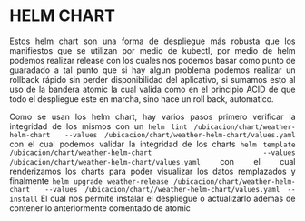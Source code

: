 <div style="text-align: justify;">

# HELM CHART

Estos helm chart son una forma de despliegue más robusta que los manifiestos que se utilizan por medio de kubectl, por medio de helm podemos realizar release con los cuales nos podemos basar como punto de guaradado a tal punto que si hay algun problema podemos realizar un rollback rápido sin perder disponibilidad del aplicativo, si sumamos esto al uso de la bandera atomic la cual valida como en el principio ACID de que todo el despliegue este en marcha, sino hace un roll back, automatico.

Como se usan los helm chart, hay varios pasos primero verificar la integridad de los mismos con un `helm lint /ubicacion/chart/weather-helm-chart  --values /ubicacion/chart/weather-helm-chart/values.yaml` con el cual podemos validar la integridad de los charts `helm template /ubicacion/chart/weather-helm-chart  --values /ubicacion/chart/weather-helm-chart/values.yaml` con el cual renderizamos los charts para poder visualizar los datos remplazados y finalmente   `helm upgrade weather-release /ubicacion/chart/weather-helm-chart  --values /ubicacion/chart//weather-helm-chart/values.yaml --install` El cual nos permite instalar el despliegue o actualizarlo ademas de contener lo anteriormente comentado de atomic

</div>
